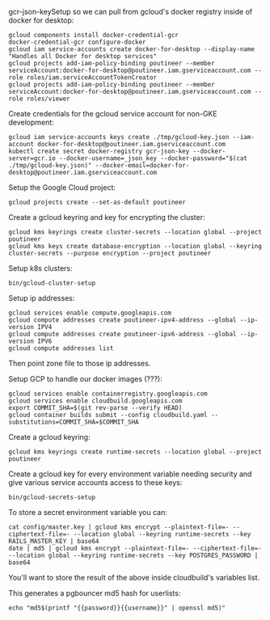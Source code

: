 gcr-json-keySetup so we can pull from gcloud's docker registry inside of docker for desktop:

    gcloud components install docker-credential-gcr
    docker-credential-gcr configure-docker
    gcloud iam service-accounts create docker-for-desktop --display-name "Handles all Docker for desktop services"
    gcloud projects add-iam-policy-binding poutineer --member serviceAccount:docker-for-desktop@poutineer.iam.gserviceaccount.com --role roles/iam.serviceAccountTokenCreator
    gcloud projects add-iam-policy-binding poutineer --member serviceAccount:docker-for-desktop@poutineer.iam.gserviceaccount.com --role roles/viewer

Create credentials for the gcloud service account for non-GKE development:

    gcloud iam service-accounts keys create ./tmp/gcloud-key.json --iam-account docker-for-desktop@poutineer.iam.gserviceaccount.com
    kubectl create secret docker-registry gcr-json-key --docker-server=gcr.io --docker-username=_json_key --docker-password="$(cat ./tmp/gcloud-key.json)" --docker-email=docker-for-desktop@poutineer.iam.gserviceaccount.com

Setup the Google Cloud project:

    gcloud projects create --set-as-default poutineer

Create a gcloud keyring and key for encrypting the cluster:

    gcloud kms keyrings create cluster-secrets --location global --project poutineer
    gcloud kms keys create database-encryption --location global --keyring cluster-secrets --purpose encryption --project poutineer

Setup k8s clusters:

    bin/gcloud-cluster-setup

Setup ip addresses:

    gcloud services enable compute.googleapis.com
    gcloud compute addresses create poutineer-ipv4-address --global --ip-version IPV4
    gcloud compute addresses create poutineer-ipv6-address --global --ip-version IPV6
    gcloud compute addresses list

Then point zone file to those ip addresses.

Setup GCP to handle our docker images (???):

    gcloud services enable containerregistry.googleapis.com
    gcloud services enable cloudbuild.googleapis.com
    export COMMIT_SHA=$(git rev-parse --verify HEAD)
    gcloud container builds submit --config cloudbuild.yaml --substitutions=COMMIT_SHA=$COMMIT_SHA

Create a gcloud keyring:

    gcloud kms keyrings create runtime-secrets --location global --project poutineer

Create a gcloud key for every environment variable needing security and give various service accounts access to these keys:

    bin/gcloud-secrets-setup

To store a secret environment variable you can:

    cat config/master.key | gcloud kms encrypt --plaintext-file=- --ciphertext-file=- --location global --keyring runtime-secrets --key RAILS_MASTER_KEY | base64
    date | md5 | gcloud kms encrypt --plaintext-file=- --ciphertext-file=- --location global --keyring runtime-secrets --key POSTGRES_PASSWORD | base64

You'll want to store the result of the above inside cloudbuild's variables list.

This generates a pgbouncer md5 hash for userlists:

    echo "md5$(printf "{{password}}{{username}}" | openssl md5)"

